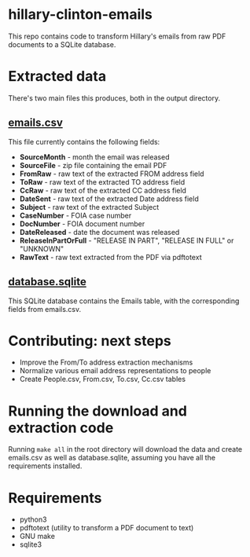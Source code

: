 # hillary-clinton-emails

This repo contains code to transform Hillary's emails from raw PDF documents to a SQLite database.

# Extracted data

There's two main files this produces, both in the output directory.

## [emails.csv](https://github.com/benhamner/hillary-clinton-emails/blob/master/output/emails.csv)

This file currently contains the following fields:

 - **SourceMonth** - month the email was released
 - **SourceFile** - zip file containing the email PDF
 - **FromRaw** - raw text of the extracted FROM address field
 - **ToRaw** - raw text of the extracted TO address field
 - **CcRaw** - raw text of the extracted CC address field
 - **DateSent** - raw text of the extracted Date address field
 - **Subject** - raw text of the extracted Subject
 - **CaseNumber** - FOIA case number
 - **DocNumber** - FOIA document number
 - **DateReleased** - date the document was released
 - **ReleaseInPartOrFull** - "RELEASE IN PART", "RELEASE IN FULL" or "UNKNOWN"
 - **RawText** - raw text extracted from the PDF via pdftotext

## [database.sqlite](https://github.com/benhamner/hillary-clinton-emails/blob/master/output/database.sqlite)

This SQLite database contains the Emails table, with the corresponding fields from emails.csv.

# Contributing: next steps

 - Improve the From/To address extraction mechanisms
 - Normalize various email address representations to people
 - Create People.csv, From.csv, To.csv, Cc.csv tables

# Running the download and extraction code

Running `make all` in the root directory will download the data and create emails.csv as well as database.sqlite, assuming you have all the requirements installed.

# Requirements

 - python3
 - pdftotext (utility to transform a PDF document to text)
 - GNU make
 - sqlite3
